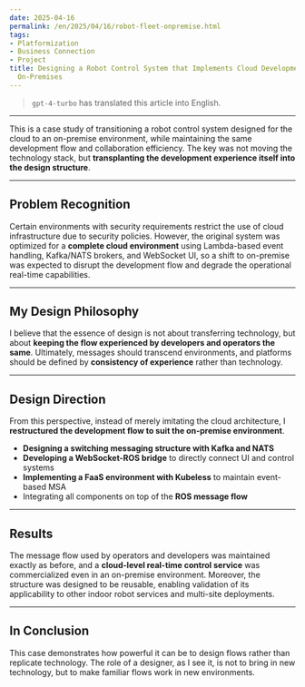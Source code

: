 ```yaml
---
date: 2025-04-16
permalink: /en/2025/04/16/robot-fleet-onpremise.html
tags:
- Platformization
- Business Connection
- Project
title: Designing a Robot Control System that Implements Cloud Development Experience
  On-Premises
---
```

> `gpt-4-turbo` has translated this article into English.

---

This is a case study of transitioning a robot control system designed for the cloud to an on-premise environment, while maintaining the same development flow and collaboration efficiency. The key was not moving the technology stack, but **transplanting the development experience itself into the design structure**.

---

## Problem Recognition

Certain environments with security requirements restrict the use of cloud infrastructure due to security policies. However, the original system was optimized for a **complete cloud environment** using Lambda-based event handling, Kafka/NATS brokers, and WebSocket UI, so a shift to on-premise was expected to disrupt the development flow and degrade the operational real-time capabilities.

---

## My Design Philosophy

I believe that the essence of design is not about transferring technology, but about **keeping the flow experienced by developers and operators the same**. Ultimately, messages should transcend environments, and platforms should be defined by **consistency of experience** rather than technology.

---

## Design Direction

From this perspective, instead of merely imitating the cloud architecture, I **restructured the development flow to suit the on-premise environment**.

- **Designing a switching messaging structure with Kafka and NATS**
- **Developing a WebSocket-ROS bridge** to directly connect UI and control systems
- **Implementing a FaaS environment with Kubeless** to maintain event-based MSA
- Integrating all components on top of the **ROS message flow**

---

## Results

The message flow used by operators and developers was maintained exactly as before, and a **cloud-level real-time control service** was commercialized even in an on-premise environment. Moreover, the structure was designed to be reusable, enabling validation of its applicability to other indoor robot services and multi-site deployments.

---

## In Conclusion

This case demonstrates how powerful it can be to design flows rather than replicate technology. The role of a designer, as I see it, is not to bring in new technology, but to make familiar flows work in new environments.